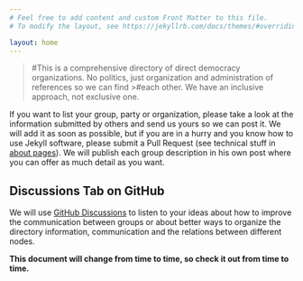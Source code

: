 ```yaml
---
# Feel free to add content and custom Front Matter to this file.
# To modify the layout, see https://jekyllrb.com/docs/themes/#overriding-theme-defaults

layout: home
---
```



>#This is a comprehensive directory of direct democracy organizations. No politics, just organization and administration of references so we can find >#each other. We have an inclusive approach, not exclusive one.

If you want to list your group, party or organization, please take a look at the information submitted by others and send us yours so we can post it. We will add it as soon as possible, but if you are in a hurry and you know how to use Jekyll software, please submit a Pull Request (see technical stuff in [about pages](https://tonterias.github.io/Direct-Democracy-Directory/about/)). We will publish each group description in his own post where you can offer as much detail as you want.

## Discussions Tab on GitHub

We will use [GitHub Discussions](https://github.com/Tonterias/Direct-Democracy-Directory/discussions) to listen to your ideas about how to improve the communication between groups or about better ways to organize the directory information, communication and the relations between different nodes.

**This document will change from time to time, so check it out from time to time.**
